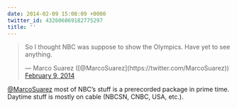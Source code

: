 ```yaml
---
date: 2014-02-09 15:08:09 +0000
twitter_id: 432606869182775297
title: ''
---
```


<blockquote class="twitter-tweet"><p lang="en" dir="ltr">So I thought NBC was suppose to show the Olympics. Have yet to see anything.</p>&mdash; Marco Suarez ([@MarcoSuarez](https://twitter.com/MarcoSuarez)) <a href="https://twitter.com/MarcoSuarez/status/432583638186602496?ref_src=twsrc%5Etfw">February 9, 2014</a></blockquote>
<script async src="https://platform.twitter.com/widgets.js" charset="utf-8"></script>

[@MarcoSuarez](https://twitter.com/MarcoSuarez) most of NBC’s stuff is a prerecorded package in prime time. Daytime stuff is mostly on cable (NBCSN, CNBC, USA, etc.).
